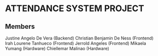 # ATTENDANCE SYSTEM PROJECT

## Members
Justine Angelo De Vera (Backend)
Christian Benjamin De Ness (Frontend)
Irah Lourene Tanhueco (Frontend)
Jerrold Angeles (Frontend)
Mikaela Yumang (Hardware)
Chiellemar Malinao (Hardware)